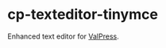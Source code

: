 # cp-texteditor-tinymce
Enhanced text editor for [ValPress](https://github.com/wp-kitten/valpress).
